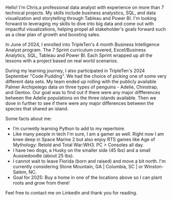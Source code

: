 Hello! I'm Chris,a professional data analyst with experience on more than 7 technical projects. My skills include business analystics, SQL, and data visualization and storytelling through Tableau and Power BI. I'm looking forward to leveraging my skills to dive into big data and come out with impactful visualizations, helping propel all stakeholder's goals forward such as a clear plan of growth and boosting sales.

In June of 2024, I enrolled into TripleTen's 4 month Business Intelligence Analyst program. The 7 Sprint curriculum covered, Excel/Business Analytics, SQL, Tableau and Power BI. Each Sprint wrapped up all the lessons with a project based on real world scenarios.

During my learning journey, I also participated in TripleTen's 2024 September "Code Pudding". We had the choice of picking one of some very different data sets. My team ended up rolling with the publicly available Palmer Archipelego data on three types of penguins - Adelie, Chinstrap, and Gentoo. Our goal was to find out if there were any major diffferences between the Adelie populations on the three islands available. Then we dove in further to see if there were any major differences between the species that shared an island.

Some facts about me:
- I’m currently learning Python to add to my repertoire.
- Like many people in tech I'm sure, I am a gamer as well. Right now I am knee deep in Space Marine 2 but also enjoy RTS games like Age of Mythology: Retold and Total War:WH3. PC > Consoles all day.
- I have two dogs, a Husky on the smaller side (45 lbs) and a small Aussiedoodle (about 25 lbs).
- I cannot wait to leave Florida (born and raised) and move a bit north. I'm currently considering Stone Mountain, GA | Columbia, SC | or Winston-Salem, NC.
- Goal for 2025: Buy a home in one of the locations above so I can plant roots and grow from there!

Feel free to contact me on LinkedIn and thank you for reading.
